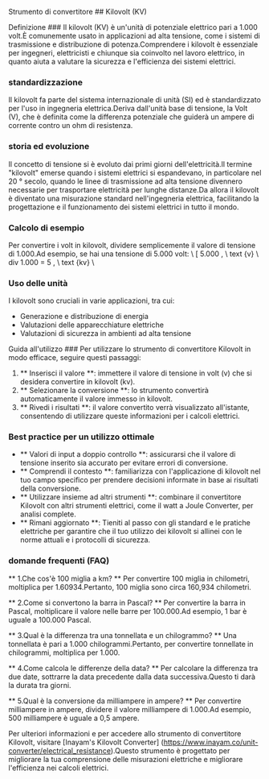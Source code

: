 Strumento di convertitore ## Kilovolt (KV)

Definizione ###
Il kilovolt (KV) è un'unità di potenziale elettrico pari a 1.000 volt.È comunemente usato in applicazioni ad alta tensione, come i sistemi di trasmissione e distribuzione di potenza.Comprendere i kilovolt è essenziale per ingegneri, elettricisti e chiunque sia coinvolto nel lavoro elettrico, in quanto aiuta a valutare la sicurezza e l'efficienza dei sistemi elettrici.

### standardizzazione
Il kilovolt fa parte del sistema internazionale di unità (SI) ed è standardizzato per l'uso in ingegneria elettrica.Deriva dall'unità base di tensione, la Volt (V), che è definita come la differenza potenziale che guiderà un ampere di corrente contro un ohm di resistenza.

### storia ed evoluzione
Il concetto di tensione si è evoluto dai primi giorni dell'elettricità.Il termine "kilovolt" emerse quando i sistemi elettrici si espandevano, in particolare nel 20 ° secolo, quando le linee di trasmissione ad alta tensione divennero necessarie per trasportare elettricità per lunghe distanze.Da allora il kilovolt è diventato una misurazione standard nell'ingegneria elettrica, facilitando la progettazione e il funzionamento dei sistemi elettrici in tutto il mondo.

### Calcolo di esempio
Per convertire i volt in kilovolt, dividere semplicemente il valore di tensione di 1.000.Ad esempio, se hai una tensione di 5.000 volt:
\ [
5.000 \, \ text {v} \ div 1.000 = 5 \, \ text {kv}
\

### Uso delle unità
I kilovolt sono cruciali in varie applicazioni, tra cui:
- Generazione e distribuzione di energia
- Valutazioni delle apparecchiature elettriche
- Valutazioni di sicurezza in ambienti ad alta tensione

Guida all'utilizzo ###
Per utilizzare lo strumento di convertitore Kilovolt in modo efficace, seguire questi passaggi:
1. ** Inserisci il valore **: immettere il valore di tensione in volt (v) che si desidera convertire in kilovolt (kv).
2. ** Selezionare la conversione **: lo strumento convertirà automaticamente il valore immesso in kilovolt.
3. ** Rivedi i risultati **: il valore convertito verrà visualizzato all'istante, consentendo di utilizzare queste informazioni per i calcoli elettrici.

### Best practice per un utilizzo ottimale
- ** Valori di input a doppio controllo **: assicurarsi che il valore di tensione inserito sia accurato per evitare errori di conversione.
- ** Comprendi il contesto **: familiarizza con l'applicazione di kilovolt nel tuo campo specifico per prendere decisioni informate in base ai risultati della conversione.
- ** Utilizzare insieme ad altri strumenti **: combinare il convertitore Kilovolt con altri strumenti elettrici, come il watt a Joule Converter, per analisi complete.
- ** Rimani aggiornato **: Tieniti al passo con gli standard e le pratiche elettriche per garantire che il tuo utilizzo dei kilovolt si allinei con le norme attuali e i protocolli di sicurezza.

### domande frequenti (FAQ)

** 1.Che cos'è 100 miglia a km? **
Per convertire 100 miglia in chilometri, moltiplica per 1.60934.Pertanto, 100 miglia sono circa 160,934 chilometri.

** 2.Come si convertono la barra in Pascal? **
Per convertire la barra in Pascal, moltiplicare il valore nelle barre per 100.000.Ad esempio, 1 bar è uguale a 100.000 Pascal.

** 3.Qual è la differenza tra una tonnellata e un chilogrammo? **
Una tonnellata è pari a 1.000 chilogrammi.Pertanto, per convertire tonnellate in chilogrammi, moltiplica per 1.000.

** 4.Come calcola le differenze della data? **
Per calcolare la differenza tra due date, sottrarre la data precedente dalla data successiva.Questo ti darà la durata tra giorni.

** 5.Qual è la conversione da milliampere in ampere? **
Per convertire milliampere in ampere, dividere il valore milliampere di 1.000.Ad esempio, 500 milliampere è uguale a 0,5 ampere.

Per ulteriori informazioni e per accedere allo strumento di convertitore Kilovolt, visitare [Inayam's Kilovolt Converter] (https://www.inayam.co/unit-converter/electrical_resistance).Questo strumento è progettato per migliorare la tua comprensione delle misurazioni elettriche e migliorare l'efficienza nei calcoli elettrici.